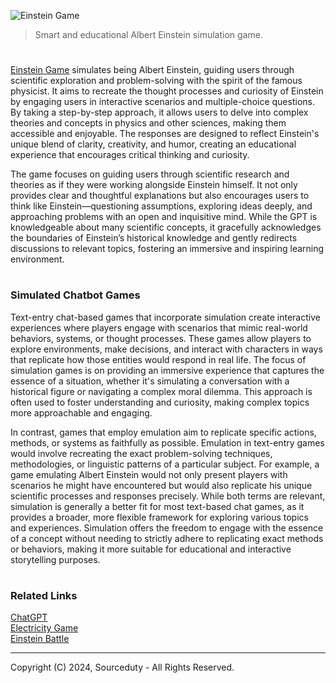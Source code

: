 ![Einstein Game](https://github.com/user-attachments/assets/6646e854-e8c9-4362-83e3-98649107bcdd)

> Smart and educational Albert Einstein simulation game.

#

[Einstein Game](https://chatgpt.com/g/g-6MypD53av-einstein-game) simulates being Albert Einstein, guiding users through scientific exploration and problem-solving with the spirit of the famous physicist. It aims to recreate the thought processes and curiosity of Einstein by engaging users in interactive scenarios and multiple-choice questions. By taking a step-by-step approach, it allows users to delve into complex theories and concepts in physics and other sciences, making them accessible and enjoyable. The responses are designed to reflect Einstein's unique blend of clarity, creativity, and humor, creating an educational experience that encourages critical thinking and curiosity.

The game focuses on guiding users through scientific research and theories as if they were working alongside Einstein himself. It not only provides clear and thoughtful explanations but also encourages users to think like Einstein—questioning assumptions, exploring ideas deeply, and approaching problems with an open and inquisitive mind. While the GPT is knowledgeable about many scientific concepts, it gracefully acknowledges the boundaries of Einstein’s historical knowledge and gently redirects discussions to relevant topics, fostering an immersive and inspiring learning environment.

#
### Simulated Chatbot Games

Text-entry chat-based games that incorporate simulation create interactive experiences where players engage with scenarios that mimic real-world behaviors, systems, or thought processes. These games allow players to explore environments, make decisions, and interact with characters in ways that replicate how those entities would respond in real life. The focus of simulation games is on providing an immersive experience that captures the essence of a situation, whether it's simulating a conversation with a historical figure or navigating a complex moral dilemma. This approach is often used to foster understanding and curiosity, making complex topics more approachable and engaging.

In contrast, games that employ emulation aim to replicate specific actions, methods, or systems as faithfully as possible. Emulation in text-entry games would involve recreating the exact problem-solving techniques, methodologies, or linguistic patterns of a particular subject. For example, a game emulating Albert Einstein would not only present players with scenarios he might have encountered but would also replicate his unique scientific processes and responses precisely. While both terms are relevant, simulation is generally a better fit for most text-based chat games, as it provides a broader, more flexible framework for exploring various topics and experiences. Simulation offers the freedom to engage with the essence of a concept without needing to strictly adhere to replicating exact methods or behaviors, making it more suitable for educational and interactive storytelling purposes.

#
### Related Links

[ChatGPT](https://github.com/sourceduty/ChatGPT)
<br>
[Electricity Game](https://github.com/sourceduty/Electricity_Game)
<br>
[Einstein Battle](https://github.com/sourceduty/Einstein_Battle)

***
Copyright (C) 2024, Sourceduty - All Rights Reserved.
